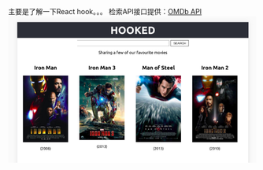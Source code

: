 主要是了解一下React hook。。。
检索API接口提供：[OMDb API](http://www.omdbapi.com/)
![Image](https://github.com/Mooiq/Hooks/blob/master/public/bc.png)